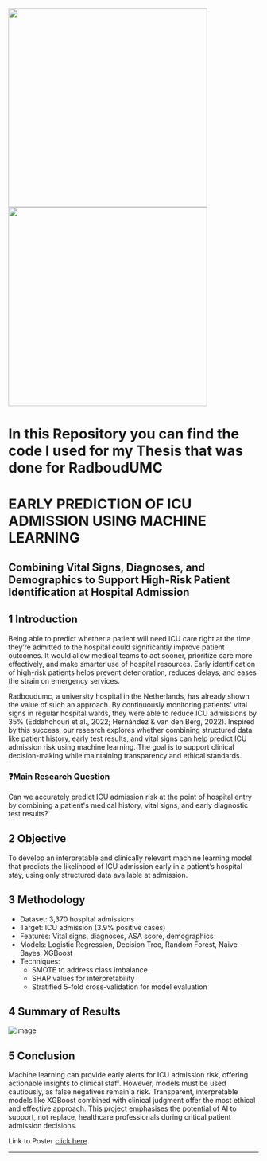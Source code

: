 <img src="https://github.com/user-attachments/assets/5c48f2a1-45e5-4022-a8bb-3cf564fe2503" width="400"/>
<img src="https://github.com/user-attachments/assets/391ea6e1-16ff-4d4a-a6df-24c486824d0e" width="400"/>

# **In this Repository you can find the code I used for my Thesis that was done for RadboudUMC**

# **EARLY PREDICTION OF ICU ADMISSION USING MACHINE LEARNING**
## Combining Vital Signs, Diagnoses, and Demographics to Support High-Risk Patient Identification at Hospital Admission

## 1 Introduction
Being able to predict whether a patient will need ICU care right at the time they’re admitted to the hospital could significantly improve patient outcomes. It would allow medical teams to act sooner, prioritize care more effectively, and make smarter use of hospital resources. Early identification of high-risk patients helps prevent deterioration, reduces delays, and eases the strain on emergency services.

Radboudumc, a university hospital in the Netherlands, has already shown the value of such an approach. By continuously monitoring patients' vital signs in regular hospital wards, they were able to reduce ICU admissions by 35% (Eddahchouri et al., 2022; Hernández & van den Berg, 2022). Inspired by this success, our research explores whether combining structured data like patient history, early test results, and vital signs can help predict ICU admission risk using machine learning. The goal is to support clinical decision-making while maintaining transparency and ethical standards.

### ❓Main Research Question
Can we accurately predict ICU admission risk at the point of hospital entry by combining a patient's medical history, vital signs, and early diagnostic test results?

## 2 Objective

To develop an interpretable and clinically relevant machine learning model that predicts the likelihood of ICU admission early in a patient’s hospital stay, using only structured data available at admission.


## 3 Methodology

- Dataset: 3,370 hospital admissions
- Target: ICU admission (3.9% positive cases)
- Features: Vital signs, diagnoses, ASA score, demographics
- Models: Logistic Regression, Decision Tree, Random Forest, Naive Bayes, XGBoost
- Techniques:
  - SMOTE to address class imbalance
  - SHAP values for interpretability
  - Stratified 5-fold cross-validation for model evaluation

## 4 Summary of Results

![image](https://github.com/user-attachments/assets/d87bac5f-308f-47eb-8394-5186ee56d83a)

## 5 Conclusion

Machine learning can provide early alerts for ICU admission risk, offering actionable insights to clinical staff. However, models must be used cautiously, as false negatives remain a risk. Transparent, interpretable models like XGBoost combined with clinical judgment offer the most ethical and effective approach. This project emphasises the potential of AI to support, not replace, healthcare professionals during critical patient admission decisions.


Link to Poster [click here](https://www.canva.com/design/DAGqm2oqlZs/ywZwCFnesbm00ApRiZl5LA/edit?utm_content=DAGqm2oqlZs&utm_campaign=designshare&utm_medium=link2&utm_source=sharebutton)

----------
